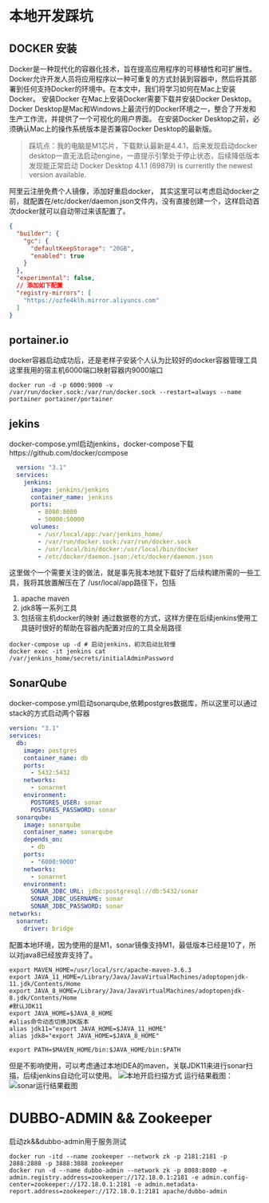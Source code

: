 # 本地开发踩坑

## DOCKER 安装

Docker是一种现代化的容器化技术，旨在提高应用程序的可移植性和可扩展性。Docker允许开发人员将应用程序以一种可重复的方式封装到容器中，然后将其部署到任何支持Docker的环境中。在本文中，我们将学习如何在Mac上安装Docker。
安装Docker 在Mac上安装Docker需要下载并安装Docker Desktop。Docker
Desktop是Mac和Windows上最流行的Docker环境之一，整合了开发和生产工作流，并提供了一个可视化的用户界面。
在安装Docker Desktop之前，必须确认Mac上的操作系统版本是否兼容Docker Desktop的最新版。

> 踩坑点：我的电脑是M1芯片，下载默认最新是4.4.1，后来发现启动docker desktop一直无法启动engine，一直提示引擎处于停止状态，后续降低版本发现能正常启动
> Docker Desktop 4.1.1 (69879) is currently the newest version available.

阿里云注册免费个人镜像，添加好重启docker，
其实这里可以考虑启动docker之前，就配置在/etc/docker/daemon.json文件内，没有直接创建一个，这样启动首次docker就可以自动带过来该配置了。

```json
{
  "builder": {
    "gc": {
      "defaultKeepStorage": "20GB",
      "enabled": true
    }
  },
  "experimental": false,
  // 添加如下配置
  "registry-mirrors": [
    "https://ozfe4klh.mirror.aliyuncs.com"
  ]
}
```

## portainer.io

docker容器启动成功后，还是老样子安装个人认为比较好的docker容器管理工具
这里我用的宿主机6000端口映射容器内9000端口

```shell
docker run -d -p 6000:9000 -v /var/run/docker.sock:/var/run/docker.sock --restart=always --name portainer portainer/portainer
```

## jekins

docker-compose.yml启动jenkins，docker-compose下载https://github.com/docker/compose

```yaml
  version: "3.1"
  services:
    jenkins:
      image: jenkins/jenkins
      container_name: jenkins
      ports:
        - 8080:8080
        - 50000:50000
      volumes:
        - /usr/local/app:/var/jenkins_home/
        - /var/run/docker.sock:/var/run/docker.sock
        - /usr/local/bin/docker:/usr/local/bin/docker
        - /etc/docker/daemon.json:/etc/docker/daemon.json
```

这里做个一个需要关注的做法，就是事先我本地就下载好了后续构建所需的一些工具，我将其放置解压在了 /usr/local/app路径下，包括

1. apache maven
2. jdk8等一系列工具
3. 包括宿主机docker的映射
   通过数据卷的方式，这样方便在后续jenkins使用工具链时很好的帮助在容器内配置对应的工具全局路径

```shell
docker-compose up -d # 启动jenkins，初次启动比较慢
docker exec -it jenkins cat /var/jenkins_home/secrets/initialAdminPassword
```

## SonarQube

docker-compose.yml启动sonarqube,依赖postgres数据库，所以这里可以通过stack的方式启动两个容器

```yaml
version: "3.1"
services:
  db:
    image: postgres
    container_name: db
    ports:
      - 5432:5432
    networks:
      - sonarnet
    environment:
      POSTGRES_USER: sonar
      POSTGRES_PASSWORD: sonar
  sonarqube:
    image: sonarqube
    container_name: sonarqube
    depends_on:
      - db
    ports:
      - "6000:9000"
    networks:
      - sonarnet
    environment:
      SONAR_JDBC_URL: jdbc:postgresql://db:5432/sonar
      SONAR_JDBC_USERNAME: sonar
      SONAR_JDBC_PASSWORD: sonar
networks:
  sonarnet:
    driver: bridge
```

配置本地环境，因为使用的是M1，sonar镜像支持M1，最低版本已经是10了，所以对java8已经放弃支持了。

```shell
export MAVEN_HOME=/usr/local/src/apache-maven-3.6.3
export JAVA_11_HOME=/Library/Java/JavaVirtualMachines/adoptopenjdk-11.jdk/Contents/Home
export JAVA_8_HOME=/Library/Java/JavaVirtualMachines/adoptopenjdk-8.jdk/Contents/Home
#默认JDK11
export JAVA_HOME=$JAVA_8_HOME
#alias命令动态切换JDK版本
alias jdk11="export JAVA_HOME=$JAVA_11_HOME"
alias jdk8="export JAVA_HOME=$JAVA_8_HOME"

export PATH=$MAVEN_HOME/bin:$JAVA_HOME/bin:$PATH
```

但是不影响使用，可以考虑通过本地IDEA的maven，关联JDK11来进行sonar扫描，后续jenkins自动化可以使用。
![本地开启扫描方式](https://github.com/WXzhongwang/cake-devops-base/blob/main/images/images%2FWX20231027-223736%402x.png)
运行结果截图：
![sonar运行结果截图](https://github.com/WXzhongwang/cake-devops-base/blob/main/images/images%2Fsonar.png)

# DUBBO-ADMIN && Zookeeper

启动zk&&dubbo-admin用于服务测试

```shell
docker run -itd --name zookeeper --network zk -p 2181:2181 -p 2888:2888 -p 3888:3888 zookeeper
docker run -d --name dubbo-admin --network zk -p 8088:8080 -e admin.registry.address=zookeeper://172.18.0.1:2181 -e admin.config-center=zookeeper://172.18.0.1:2181 -e admin.metadata-report.address=zookeeper://172.18.0.1:2181 apache/dubbo-admin
```